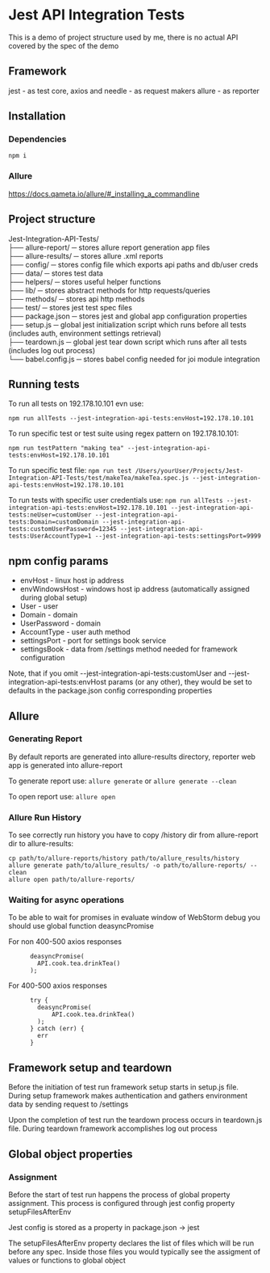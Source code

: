 # Jest API Integration Tests
This is a demo of project structure used by me, there is no actual API covered by the spec of the demo

## Framework
jest - as test core,
axios and needle - as request makers
allure - as reporter

## Installation
### Dependencies
`npm i`
### Allure
https://docs.qameta.io/allure/#_installing_a_commandline

## Project structure
Jest-Integration-API-Tests/  
├── allure-report/ ─ stores allure report generation app files  
├── allure-results/ ─ stores allure .xml reports  
├── config/ ─ stores config file which exports api paths and db/user creds  
├── data/ ─ stores test data  
├── helpers/ ─ stores useful helper functions  
├── lib/ ─ stores abstract methods for http requests/queries  
├── methods/ ─ stores api http methods  
├── test/ ─ stores jest test spec files  
├── package.json ─ stores jest and global app configuration properties  
├── setup.js ─ global jest initialization script which runs before all tests (includes auth, environment settings retrieval)  
├── teardown.js ─ global jest tear down script which runs after all tests (includes log out process)  
└── babel.config.js ─ stores babel config needed for joi module integration  

## Running tests
To run all tests on 192.178.10.101 evn use:

`npm run allTests --jest-integration-api-tests:envHost=192.178.10.101`

To run specific test or test suite using regex pattern on 192.178.10.101:

`npm run testPattern "making tea" --jest-integration-api-tests:envHost=192.178.10.101`

To run specific test file:
`npm run test /Users/yourUser/Projects/Jest-Integration-API-Tests/test/makeTea/makeTea.spec.js --jest-integration-api-tests:envHost=192.178.10.101`

To run tests with specific user credentials use:
`npm run allTests --jest-integration-api-tests:envHost=192.178.10.101 --jest-integration-api-tests:neUser=customUser --jest-integration-api-tests:Domain=customDomain --jest-integration-api-tests:customUserPassword=12345 --jest-integration-api-tests:UserAccountType=1 --jest-integration-api-tests:settingsPort=9999`

## npm config params
* envHost - linux host ip address
* envWindowsHost - windows host ip address (automatically assigned during global setup)
* User - user
* Domain - domain
* UserPassword - domain
* AccountType - user auth method
* settingsPort - port for settings book service
* settingsBook - data from /settings method needed for framework configuration

Note, that if you omit --jest-integration-api-tests:customUser and --jest-integration-api-tests:envHost params (or any other), 
they would be set to defaults in the package.json config corresponding properties

## Allure
### Generating Report
By default reports are generated into allure-results directory, reporter web app is generated into allure-report

To generate report use:
`allure generate`
or
`allure generate --clean`

To open report use:
`allure open`

### Allure Run History
To see correctly run history you have to copy /history dir from allure-report dir to allure-results:
```
cp path/to/allure-reports/history path/to/allure_results/history
allure generate path/to/allure_results/ -o path/to/allure-reports/ --clean
allure open path/to/allure-reports/
```

### Waiting for async operations
To be able to wait for promises in evaluate window of WebStorm debug you should use global function deasyncPromise

For non 400-500 axios responses 
```
      deasyncPromise(
        API.cook.tea.drinkTea()
      );
```

For 400-500 axios responses 
```
      try {
        deasyncPromise(
            API.cook.tea.drinkTea()
        );
      } catch (err) {
        err
      }
```

## Framework setup and teardown
Before the initiation of test run framework setup starts in setup.js file. During setup framework makes authentication and gathers environment data by sending request to /settings

Upon the completion of test run the teardown process occurs in teardown.js file. During teardown framework accomplishes log out process

## Global object properties 
### Assignment
Before the start of test run happens the process of global property assignment. This process is configured through jest config property setupFilesAfterEnv

Jest config is stored as a property in package.json -> jest 

The setupFilesAfterEnv property declares the list of files which will be run before any spec. Inside those files you would typically see the assigment of values or functions to global object
